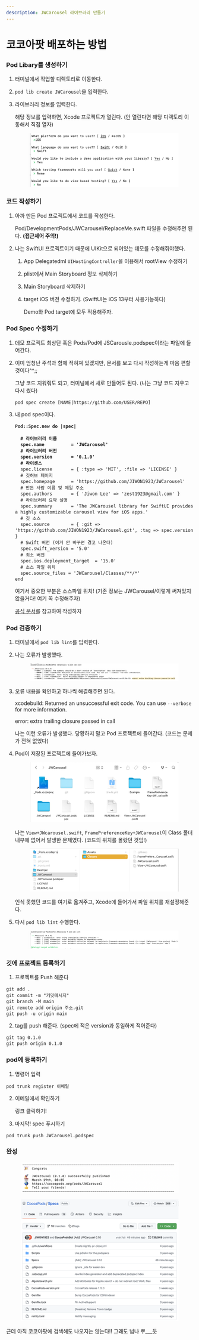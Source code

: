 ```yaml
---
description: JWCarousel 라이브러리 만들기
---
```


# 코코아팟 배포하는 방법

### &#x20;Pod Libary를 생성하기

1. 터미널에서 작업할 디렉토리로 이동한다.
2. `pod lib create JWCarousel`을 입력한다.
3.  라이브러리 정보를 입력한다.

    해당 정보를 입력하면, Xcode 프로젝트가 열린다. (안 열린다면 해당 디렉토리 이동해서 직접 열자)

    <figure><img src="../.gitbook/assets/image (1) (1) (1).png" alt=""><figcaption></figcaption></figure>



### 코드 작성하기

1.  아까 만든 Pod 프로젝트에서 코드를 작성한다.

    Pod/DevelopmentPods/JWCarousel/ReplaceMe.swift 파일을 수정해주면 된다. **(접근제어 주의!)**
2. 나는 SwiftUI 프로젝트이기 때문에 UIKit으로 되어있는 데모를 수정해줘야했다.
   1. App Delegatedml `UIHostingController`을 이용해서 rootView 수정하기
   2. plist에서 Main Storyboard 정보 삭제하기
   3. Main Storyboard 삭제하기
   4.  target iOS 버전 수정하기. (SwiftUI는 iOS 13부터 사용가능하다)

       Demo와 Pod target에 모두 적용해주자.

### Pod Spec 수정하기

1. 데모 프로젝트 최상단 혹은 Pods/Pod에 JSCarousle.podspec이라는 파일에 들어간다.
2.  이미 엄청난 주석과 함께 적혀져 있겠지만, 문서를 보고 다시 작성하는게 마음 편할 것이다^^;;

    그냥 코드 지워줘도 되고, 터미널에서 새로 만들어도 된다. (나는 그냥 코드 지우고 다시 썼다)

    ```
    pod spec create [NAME|https://github.com/USER/REPO]
    ```
3.  내 pod spec이다.

    <pre><code><strong>Pod::Spec.new do |spec|
    </strong><strong>
    </strong><strong>  # 라이브러리 이름
    </strong><strong>  spec.name          = 'JWCarousel' 
    </strong><strong>  # 라이브러리 버전
    </strong><strong>  spec.version       = '0.1.0'
    </strong><strong>  # 라이센스
    </strong>  spec.license       = { :type => 'MIT', :file => 'LICENSE' }
      # 깃허브 페이지
      spec.homepage      = 'https://github.com/JIWON1923/JWCarousel'
      # 만든 사람 이름 및 메일 주소
      spec.authors       = { 'Jiwon Lee' => 'zest1923@gmail.com' }
      # 라이브러리 요약 설명
      spec.summary       = 'The JWCarousel library for SwiftUI provides a highly customizable carousel view for iOS apps.'
      # 깃 소스
      spec.source        = { :git => 'https://github.com/JIWON1923/JWCarousel.git', :tag => spec.version }
      # Swift 버전 (이거 안 바꾸면 경고 나온다)
      spec.swift_version = '5.0'
      # 최소 버전
      spec.ios.deployment_target  = '15.0'
      # 소스 파일 위치
      spec.source_files = 'JWCarousel/Classes/**/*'
    end
    </code></pre>

    여기서 중요한 부분은 소스파일 위치! (기존 정보는 JWCarousel/이렇게 써져있지 않을거다! 여기 꼭 수정해주자)

    [공식 문서](https://guides.cocoapods.org/syntax/podspec.html)를 참고하여 작성하자

### Pod 검증하기

1. 터미널에서 `pod lib lint`를 입력한다.
2.  나는 오류가 발생했다.



    <figure><img src="../.gitbook/assets/image (4).png" alt=""><figcaption></figcaption></figure>
3.  오류 내용을 확인하고 하나씩 해결해주면 된다.

    xcodebuild: Returned an unsuccessful exit code. You can use `--verbose` for more information.

    error: extra trailing closure passed in call

    나는 이런 오류가 발생했다. 당황하지 말고 Pod 프로젝트에 들어간다. (코드는 문제가 전혀 없었다)
4.  Pod이 저장된 프로젝트에 들어가보자.



    <figure><img src="../.gitbook/assets/image (5) (1).png" alt=""><figcaption></figcaption></figure>

    나는 `View+JWcarousel.swift`, `FramePreferenceKey+JWCarousel`이 Class 폴더 내부에 없어서 발생한 문제였다. (코드의 위치를 몰랐던 것임!)



    <figure><img src="../.gitbook/assets/image (6) (1).png" alt=""><figcaption></figcaption></figure>

    인식 못했던 코드를 여기로 옮겨주고, Xcode에 들어가서 파일 위치를 재설정해준다.
5.  다시 `pod lib lint` 수행한다.



    <figure><img src="../.gitbook/assets/image (3) (1) (1).png" alt=""><figcaption></figcaption></figure>

### 깃에 프로젝트 등록하기

1. 프로젝트를 Push 해준다

```
git add .
git commit -m "커밋메시지"
git branch -M main
git remote add origin 주소.git
git push -u origin main
```

2. tag를 push 해준다. (spec에 적은 version과 동일하게 적어준다)

```
git tag 0.1.0
git push origin 0.1.0
```



### pod에 등록하기

1. 명령어 입력

```
pod trunk register 이메일
```

2.  이메일에서 확인하기

    링크 클릭하기!
3. 마지막! spec 푸시하기

```
pod trunk push JWCarousel.podspec
```

### 완성

<figure><img src="../.gitbook/assets/image (2) (1).png" alt=""><figcaption></figcaption></figure>

<figure><img src="../.gitbook/assets/스크린샷 2023-03-19 오전 8.52.25.png" alt=""><figcaption></figcaption></figure>

근데 아직 코코아팟에 검색해도 나오지는 않는다!! 그래도 넘나 뿌\_\_\_듯
